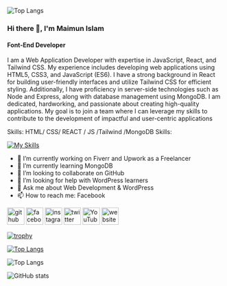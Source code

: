 ![Top Langs](https://media.licdn.com/dms/image/C5616AQGrRofPH9lKyA/profile-displaybackgroundimage-shrink_350_1400/0/1608308110369?e=1707350400&v=beta&t=IS8Yz-1lG9YUpGtpwXpB6vqagbhH1bdo75hb976v-Ew)

<!-- ![Top Langs](https://raw.githubusercontent.com/Maimun54/Maimun54/47e81c952d03b4a0801e1697252207b03c72ba2a/banner.svg) -->

### Hi there 👋, I'm Maimun Islam

####  Font-End Developer
 

I am a Web Application Developer with expertise in JavaScript, React, and Tailwind CSS. My experience includes developing web applications using HTML5, CSS3, and JavaScript (ES6). I have a strong background in React for building user-friendly interfaces and utilize Tailwind CSS for efficient styling. Additionally, I have proficiency in server-side technologies such as Node and Express, along with database management using MongoDB. I am dedicated, hardworking, and passionate about creating high-quality applications. My goal is to join a team where I can leverage my skills to contribute to the development of impactful and user-centric applications

Skills:  HTML/ CSS/ REACT / JS /Tailwind /MongoDB
Skills: 

[![My Skills](https://skillicons.dev/icons?i=html,css,js,react,tailwind,nodejs,express,firebase,mongodb)](https://skillicons.dev)

- 🔭 I’m currently working on Fiverr and Upwork as a Freelancer
- 🌱 I’m currently learning MongoDB
- 👯 I’m looking to collaborate on GitHub 
- 🤔 I’m looking for help with WordPress learners 
- 💬 Ask me about Web Development & WordPress 
- 📫 How to reach me: Facebook 


[<img src='https://cdn.jsdelivr.net/npm/simple-icons@3.0.1/icons/github.svg' alt='github' height='40'>](https://github.com/Maimun54)  [<img src='https://cdn.jsdelivr.net/npm/simple-icons@3.0.1/icons/facebook.svg' alt='facebook' height='40'>](https://www.facebook.com/maimun407)  [<img src='https://cdn.jsdelivr.net/npm/simple-icons@3.0.1/icons/instagram.svg' alt='instagram' height='40'>](https://www.instagram.com/maimun407/)  [<img src='https://cdn.jsdelivr.net/npm/simple-icons@3.0.1/icons/twitter.svg' alt='twitter' height='40'>](https://twitter.com/Maimun54)  [<img src='https://cdn.jsdelivr.net/npm/simple-icons@3.0.1/icons/youtube.svg' alt='YouTube' height='40'>](https://www.youtube.com/channel/maimun407)  [<img src='https://cdn.jsdelivr.net/npm/simple-icons@3.0.1/icons/icloud.svg' alt='website' height='40'>](www.maimunmn.xyz)  

[![trophy](https://github-profile-trophy.vercel.app/?username=Maimun54)](https://github.com/ryo-ma/github-profile-trophy)

[![Top Langs](https://github-readme-stats.vercel.app/api/top-langs/?username=Maimun54)](https://github.com/anuraghazra/github-readme-stats)

<!-- ![Top Langs](https://github-profile-summary-cards.vercel.app/api/cards/profile-details?username=Maimun54&theme=discord_old_blurple) -->

![Top Langs](https://api.githubtrends.io/user/svg/Maimun54/repos?time_range=one_year&theme=classic)




![GitHub stats](https://github-readme-stats.vercel.app/api?username=Maimun54&show_icons=true)  

<!-- ![GitHub Activity Graph](https://activity-graph.herokuapp.com/graph?username=Maimun54)  

![GitHub metrics](https://metrics.lecoq.io/Maimun54)  

![Profile views](https://gpvc.arturio.dev/Maimun54)  -->



 



